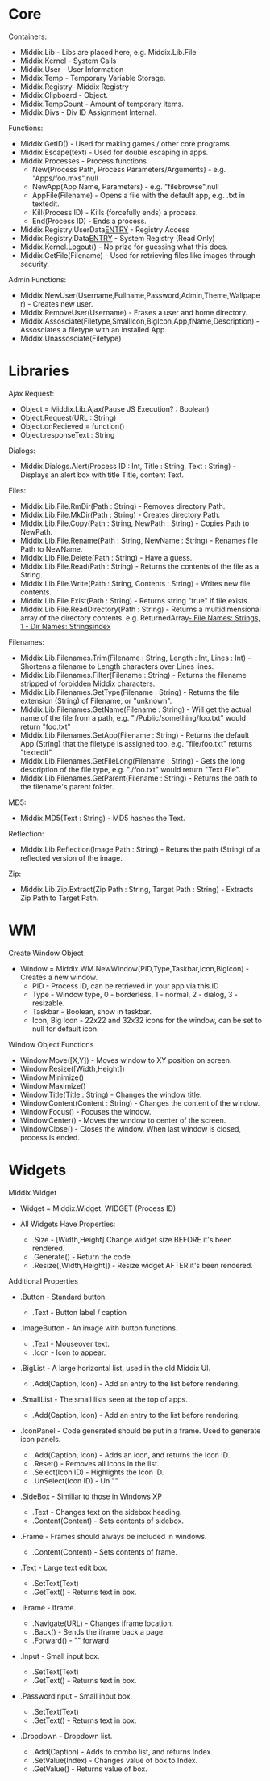 # Core #
Containers:
  * Middix.Lib - Libs are placed here, e.g. Middix.Lib.File
  * Middix.Kernel - System Calls
  * Middix.User - User Information
  * Middix.Temp - Temporary Variable Storage.
  * Middix.Registry- Middix Registry
  * Middix.Clipboard - Object.
  * Middix.TempCount - Amount of temporary items.
  * Middix.Divs - Div ID Assignment Internal.

Functions:
  * Middix.GetID() - Used for making games / other core programs.
  * Middix.Escape(text) - Used for double escaping in apps.
  * Middix.Processes - Process functions
    * New(Process Path, Process Parameters/Arguments) - e.g. "Apps/foo.mxs",null
    * NewApp(App Name, Parameters) - e.g. "filebrowse",null
    * AppFile(Filename) - Opens a file with the default app, e.g. .txt in textedit.
    * Kill(Process ID) - Kills (forcefully ends) a process.
    * End(Process ID) - Ends a process.
  * Middix.Registry.UserData[ENTRY](ENTRY.md) - Registry Access
  * Middix.Registry.Data[ENTRY](ENTRY.md) - System Registry (Read Only)
  * Middix.Kernel.Logout() - No prize for guessing what this does.
  * Middix.GetFile(Filename) - Used for retrieving files like images through security.

Admin Functions:
  * Middix.NewUser(Username,Fullname,Password,Admin,Theme,Wallpaper) - Creates new user.
  * Middix.RemoveUser(Username) - Erases a user and home directory.
  * Middix.Assosciate(Filetype,SmallIcon,BigIcon,App,fName,Description) - Assosciates a filetype with an installed App.
  * Middix.Unassosciate(Filetype)

# Libraries #
Ajax Request:
  * Object = Middix.Lib.Ajax(Pause JS Execution? : Boolean)
  * Object.Request(URL : String)
  * Object.onRecieved = function()
  * Object.responseText : String

Dialogs:
  * Middix.Dialogs.Alert(Process ID : Int, Title : String, Text : String) - Displays an alert box with title Title, content Text.

Files:
  * Middix.Lib.File.RmDir(Path : String) - Removes directory Path.
  * Middix.Lib.File.MkDir(Path : String) - Creates directory Path.
  * Middix.Lib.File.Copy(Path : String, NewPath : String) - Copies Path to NewPath.
  * Middix.Lib.File.Rename(Path : String, NewName : String) - Renames file Path to NewName.
  * Middix.Lib.File.Delete(Path : String) - Have a guess.
  * Middix.Lib.File.Read(Path : String) - Returns the contents of the file as a String.
  * Middix.Lib.File.Write(Path : String, Contents : String) - Writes new file contents.
  * Middix.Lib.File.Exist(Path : String) - Returns string "true" if file exists.
  * Middix.Lib.File.ReadDirectory(Path : String) - Returns a multidimensional array of the directory contents. e.g. ReturnedArray[- File Names: Strings, 1 - Dir Names: Strings](0.md)[index](index.md)

Filenames:
  * Middix.Lib.Filenames.Trim(Filename : String, Length : Int, Lines : Int) - Shortens a filename to Length characters over Lines lines.
  * Middix.Lib.Filenames.Filter(Filename : String) - Returns the filename stripped of forbidden Middix characters.
  * Middix.Lib.Filenames.GetType(Filename : String) - Returns the file extension (String) of Filename, or "unknown".
  * Middix.Lib.Filenames.GetName(Filename : String) - Will get the actual name of the file from a path, e.g. "./Public/something/foo.txt" would return "foo.txt"
  * Middix.Lib.Filenames.GetApp(Filename : String) - Returns the default App (String) that the filetype is assigned too. e.g. "file/foo.txt" returns "textedit"
  * Middix.Lib.Filenames.GetFileLong(Filename : String) - Gets the long description of the file type, e.g. "./foo.txt" would return "Text File".
  * Middix.Lib.Filenames.GetParent(Filename : String) - Returns the path to the filename's parent folder.

MD5:
  * Middix.MD5(Text : String) - MD5 hashes the Text.

Reflection:
  * Middix.Lib.Reflection(Image Path : String) - Retuns the path (String) of a reflected version of the image.

Zip:
  * Middix.Lib.Zip.Extract(Zip Path : String, Target Path : String) - Extracts Zip Path to Target Path.

# WM #
Create Window Object
  * Window = Middix.WM.NewWindow(PID,Type,Taskbar,Icon,BigIcon) - Creates a new window.
    * PID - Process ID, can be retrieved in your app via this.ID
    * Type - Window type, 0 - borderless, 1 - normal, 2 - dialog, 3 - resizable.
    * Taskbar - Boolean, show in taskbar.
    * Icon, Big Icon - 22x22 and 32x32 icons for the window, can be set to null for default icon.

Window Object Functions
  * Window.Move([X,Y]) - Moves window to XY position on screen.
  * Window.Resize([Width,Height])
  * Window.Minimize()
  * Window.Maximize()
  * Window.Title(Title : String) - Changes the window title.
  * Window.Content(Content : String) - Changes the content of the window.
  * Window.Focus() - Focuses the window.
  * Window.Center() - Moves the window to center of the screen.
  * Window.Close() - Closes the window. When last window is closed, process is ended.

# Widgets #
Middix.Widget

  * Widget = Middix.Widget. WIDGET (Process ID)

  * All Widgets Have Properties:
    * .Size - [Width,Height] Change widget size BEFORE it's been rendered.
    * .Generate() - Return the code.
    * .Resize([Width,Height]) - Resize widget AFTER it's been rendered.

Additional Properties

  * .Button - Standard button.
    * .Text - Button label / caption

  * .ImageButton - An image with button functions.
    * .Text - Mouseover text.
    * .Icon - Icon to appear.

  * .BigList - A large horizontal list, used in the old Middix UI.
    * .Add(Caption, Icon) - Add an entry to the list before rendering.

  * .SmallList - The small lists seen at the top of apps.
    * .Add(Caption, Icon) - Add an entry to the list before rendering.

  * .IconPanel - Code generated should be put in a frame. Used to generate icon panels.
    * .Add(Caption, Icon) - Adds an icon, and returns the Icon ID.
    * .Reset() - Removes all icons in the list.
    * .Select(Icon ID) - Highlights the Icon ID.
    * .UnSelect(Icon ID) - Un ""

  * .SideBox - Similiar to those in Windows XP
    * .Text - Changes text on the sidebox heading.
    * .Content(Content) - Sets contents of sidebox.

  * .Frame - Frames should always be included in windows.
    * .Content(Content) - Sets contents of frame.

  * .Text - Large text edit box.
    * .SetText(Text)
    * .GetText() - Returns text in box.

  * .iFrame - Iframe.
    * .Navigate(URL) - Changes iframe location.
    * .Back() - Sends the iframe back a page.
    * .Forward() -         ""    forward

  * .Input - Small input box.
    * .SetText(Text)
    * .GetText() - Returns text in box.

  * .PasswordInput - Small input box.
    * .SetText(Text)
    * .GetText() - Returns text in box.

  * .Dropdown - Dropdown list.
    * .Add(Caption) - Adds to combo list, and returns Index.
    * .SetValue(Index) - Changes value of box to Index.
    * .GetValue() - Returns value of box.